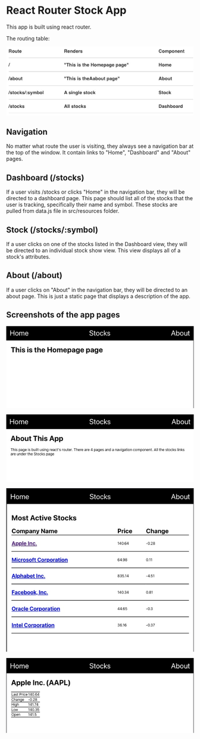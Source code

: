 # React Router Stock App

This app is built using react router. 

The routing table:

![routing table](./src/Images/routing_table.jpg)

## Navigation

No matter what route the user is visiting, they always see a navigation bar at the top of the window. It contain links to "Home", "Dashboard" and "About" pages.

## Dashboard (/stocks)

If a user visits /stocks or clicks "Home" in the navigation bar, they will be directed to a dashboard page. This page should list all of the stocks that the user is tracking, specifically their name and symbol. These stocks are pulled from data.js file in src/resources folder.


## Stock (/stocks/:symbol)

If a user clicks on one of the stocks listed in the Dashboard view, they will be directed to an individual stock show view. This view displays all of a stock's attributes.

## About (/about)

If a user clicks on "About" in the navigation bar, they will be directed to an about page. This is just a static page that displays a description of the app.


## Screenshots of the app pages

![home](./src/Images/homePage.jpg)

![about](./src/Images/aboutPage.jpg)

![all stocks](./src/Images/listOfAllStocks.jpg)

![single stock](./src/Images/single_stock_page.jpg)

